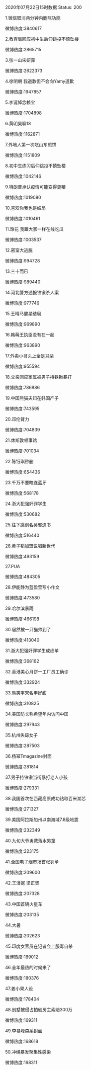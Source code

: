 2020年07月22日15时数据
Status: 200

1.微信取消两分钟内删除功能

微博热度:3840617

2.教育局回应初中生后仰跳投不慎坠楼

微博热度:2865715

3.张一山宋妍霏

微博热度:2622373

4.徐明朝 我道歉但不会向Yamy道歉

微博热度:1947857

5.李诞悼念赖宝

微博热度:1704898

6.黄明昊聊18

微博热度:1162871

7.外地人第一次吃山东煎饼

微博热度:1151809

8.初中生练习后仰跳投不慎坠楼

微博热度:1042146

9.特朗普承认疫情可能变得更糟

微博热度:1019080

10.喜欢你我也是结局

微博热度:1010461

11.玲花 我跟大家一样在线吃瓜

微博热度:1003537

12.密室大逃脱

微博热度:994728

13.三十而已

微博热度:989440

14.河北警方通报铁锹杀人案

微博热度:977746

15.王晴马健星结局

微博热度:969890

16.韩萌王执臣没有在一起

微博热度:963890

17.外卖小哥头上全是耳朵

微博热度:955594

18.父亲回应家属被男子持铁锹暴打

微博热度:786886

19.中国熊猫夫妇在韩国产子

微博热度:743595

20.邓伦臂力

微博热度:704839

21.休斯敦领事馆

微博热度:701034

22.陈钰琪秒删

微博热度:654436

23.千万不要瞎连蓝牙

微博热度:568178

24.浙大犯强奸罪学生

微博热度:530682

25.往下跳别名吴邪遗书

微博热度:516440

26.黄子韬加盟说唱新世代

微博热度:493159

27.PUA

微博热度:484305

28.伊能静为蓝盈莹写小作文

微博热度:473580

29.哈尔滨暴雨

微博热度:466198

30.居然被一只猫帅到了

微博热度:413040

31.浙大犯强奸罪学生成绩单

微博热度:368162

32.香港美心月饼一工厂员工确诊

微博热度:332924

33.熊笑宇宋名申好甜

微博热度:310825

34.美国防长称希望年内访问中国

微博热度:297943

35.杭州失踪女子

微博热度:287503

36.杨幂Tmagazine封面

微博热度:281814

37.男子持铁锹当街暴打老人小孩

微博热度:279331

38.我国首次在西藏高原成功钻取百米湖芯

微博热度:271327

39.美国阿拉斯加州以南海域7.8级地震

微博热度:232349

40.九旬大爷勇救落水男童

微博热度:223175

41.全国电子烟市场首张罚单

微博热度:209600

42.王漫妮 梁正贤

微博热度:207328

43.中国首辆火星车

微博热度:203135

44.大暑

微博热度:202623

45.印度女官员在记者会上服毒自杀

微博热度:189012

46.全年最热的时候来了

微博热度:180376

47.姜小果人设

微博热度:178404

48.别墅被侵占拍剧房主索赔300万

微博热度:169311

49.李易峰森系封面

微博热度:168618

50.冲绳暴发聚集性感染

微博热度:168311

